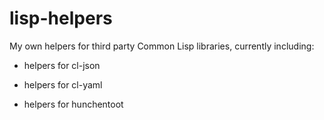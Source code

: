 # lisp-helpers

My own helpers for third party Common Lisp libraries, currently including:

* helpers for cl-json

* helpers for cl-yaml

* helpers for hunchentoot
